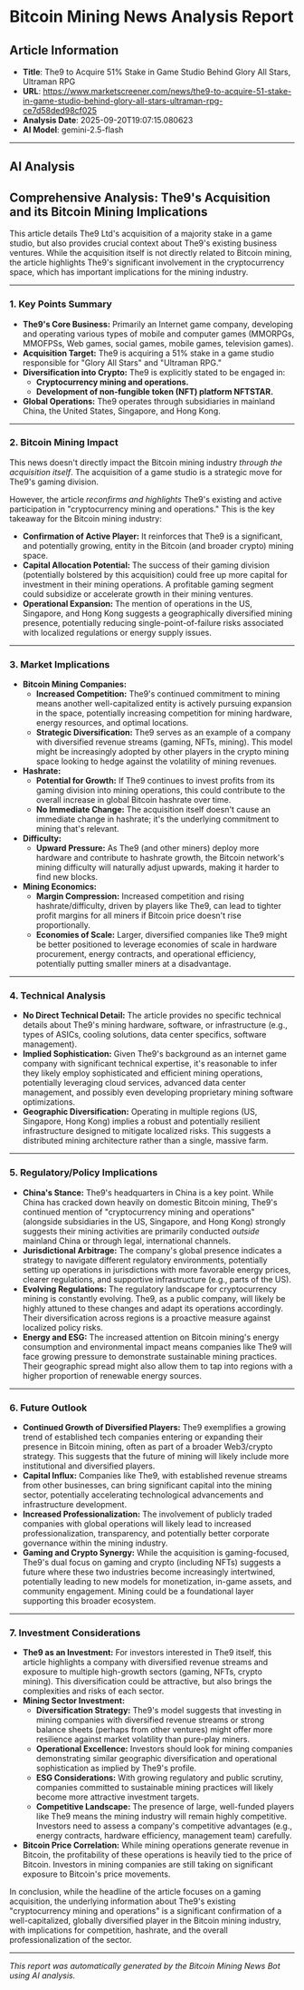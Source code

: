 # Bitcoin Mining News Analysis Report

## Article Information
- **Title**: The9 to Acquire 51% Stake in Game Studio Behind Glory All Stars, Ultraman RPG
- **URL**: https://www.marketscreener.com/news/the9-to-acquire-51-stake-in-game-studio-behind-glory-all-stars-ultraman-rpg-ce7d58ded98cf025
- **Analysis Date**: 2025-09-20T19:07:15.080623
- **AI Model**: gemini-2.5-flash

---

## AI Analysis

## Comprehensive Analysis: The9's Acquisition and its Bitcoin Mining Implications

This article details The9 Ltd's acquisition of a majority stake in a game studio, but also provides crucial context about The9's existing business ventures. While the acquisition itself is not directly related to Bitcoin mining, the article highlights The9's significant involvement in the cryptocurrency space, which has important implications for the mining industry.

---

### 1. Key Points Summary

*   **The9's Core Business:** Primarily an Internet game company, developing and operating various types of mobile and computer games (MMORPGs, MMOFPSs, Web games, social games, mobile games, television games).
*   **Acquisition Target:** The9 is acquiring a 51% stake in a game studio responsible for "Glory All Stars" and "Ultraman RPG."
*   **Diversification into Crypto:** The9 is explicitly stated to be engaged in:
    *   **Cryptocurrency mining and operations.**
    *   **Development of non-fungible token (NFT) platform NFTSTAR.**
*   **Global Operations:** The9 operates through subsidiaries in mainland China, the United States, Singapore, and Hong Kong.

---

### 2. Bitcoin Mining Impact

This news doesn't directly impact the Bitcoin mining industry *through the acquisition itself*. The acquisition of a game studio is a strategic move for The9's gaming division.

However, the article *reconfirms and highlights* The9's existing and active participation in "cryptocurrency mining and operations." This is the key takeaway for the Bitcoin mining industry:

*   **Confirmation of Active Player:** It reinforces that The9 is a significant, and potentially growing, entity in the Bitcoin (and broader crypto) mining space.
*   **Capital Allocation Potential:** The success of their gaming division (potentially bolstered by this acquisition) could free up more capital for investment in their mining operations. A profitable gaming segment could subsidize or accelerate growth in their mining ventures.
*   **Operational Expansion:** The mention of operations in the US, Singapore, and Hong Kong suggests a geographically diversified mining presence, potentially reducing single-point-of-failure risks associated with localized regulations or energy supply issues.

---

### 3. Market Implications

*   **Bitcoin Mining Companies:**
    *   **Increased Competition:** The9's continued commitment to mining means another well-capitalized entity is actively pursuing expansion in the space, potentially increasing competition for mining hardware, energy resources, and optimal locations.
    *   **Strategic Diversification:** The9 serves as an example of a company with diversified revenue streams (gaming, NFTs, mining). This model might be increasingly adopted by other players in the crypto mining space looking to hedge against the volatility of mining revenues.
*   **Hashrate:**
    *   **Potential for Growth:** If The9 continues to invest profits from its gaming division into mining operations, this could contribute to the overall increase in global Bitcoin hashrate over time.
    *   **No Immediate Change:** The acquisition itself doesn't cause an immediate change in hashrate; it's the underlying commitment to mining that's relevant.
*   **Difficulty:**
    *   **Upward Pressure:** As The9 (and other miners) deploy more hardware and contribute to hashrate growth, the Bitcoin network's mining difficulty will naturally adjust upwards, making it harder to find new blocks.
*   **Mining Economics:**
    *   **Margin Compression:** Increased competition and rising hashrate/difficulty, driven by players like The9, can lead to tighter profit margins for all miners if Bitcoin price doesn't rise proportionally.
    *   **Economies of Scale:** Larger, diversified companies like The9 might be better positioned to leverage economies of scale in hardware procurement, energy contracts, and operational efficiency, potentially putting smaller miners at a disadvantage.

---

### 4. Technical Analysis

*   **No Direct Technical Detail:** The article provides no specific technical details about The9's mining hardware, software, or infrastructure (e.g., types of ASICs, cooling solutions, data center specifics, software management).
*   **Implied Sophistication:** Given The9's background as an internet game company with significant technical expertise, it's reasonable to infer they likely employ sophisticated and efficient mining operations, potentially leveraging cloud services, advanced data center management, and possibly even developing proprietary mining software optimizations.
*   **Geographic Diversification:** Operating in multiple regions (US, Singapore, Hong Kong) implies a robust and potentially resilient infrastructure designed to mitigate localized risks. This suggests a distributed mining architecture rather than a single, massive farm.

---

### 5. Regulatory/Policy Implications

*   **China's Stance:** The9's headquarters in China is a key point. While China has cracked down heavily on domestic Bitcoin mining, The9's continued mention of "cryptocurrency mining and operations" (alongside subsidiaries in the US, Singapore, and Hong Kong) strongly suggests their mining activities are primarily conducted *outside* mainland China or through legal, international channels.
*   **Jurisdictional Arbitrage:** The company's global presence indicates a strategy to navigate different regulatory environments, potentially setting up operations in jurisdictions with more favorable energy prices, clearer regulations, and supportive infrastructure (e.g., parts of the US).
*   **Evolving Regulations:** The regulatory landscape for cryptocurrency mining is constantly evolving. The9, as a public company, will likely be highly attuned to these changes and adapt its operations accordingly. Their diversification across regions is a proactive measure against localized policy risks.
*   **Energy and ESG:** The increased attention on Bitcoin mining's energy consumption and environmental impact means companies like The9 will face growing pressure to demonstrate sustainable mining practices. Their geographic spread might also allow them to tap into regions with a higher proportion of renewable energy sources.

---

### 6. Future Outlook

*   **Continued Growth of Diversified Players:** The9 exemplifies a growing trend of established tech companies entering or expanding their presence in Bitcoin mining, often as part of a broader Web3/crypto strategy. This suggests that the future of mining will likely include more institutional and diversified players.
*   **Capital Influx:** Companies like The9, with established revenue streams from other businesses, can bring significant capital into the mining sector, potentially accelerating technological advancements and infrastructure development.
*   **Increased Professionalization:** The involvement of publicly traded companies with global operations will likely lead to increased professionalization, transparency, and potentially better corporate governance within the mining industry.
*   **Gaming and Crypto Synergy:** While the acquisition is gaming-focused, The9's dual focus on gaming and crypto (including NFTs) suggests a future where these two industries become increasingly intertwined, potentially leading to new models for monetization, in-game assets, and community engagement. Mining could be a foundational layer supporting this broader ecosystem.

---

### 7. Investment Considerations

*   **The9 as an Investment:** For investors interested in The9 itself, this article highlights a company with diversified revenue streams and exposure to multiple high-growth sectors (gaming, NFTs, crypto mining). This diversification could be attractive, but also brings the complexities and risks of each sector.
*   **Mining Sector Investment:**
    *   **Diversification Strategy:** The9's model suggests that investing in mining companies with diversified revenue streams or strong balance sheets (perhaps from other ventures) might offer more resilience against market volatility than pure-play miners.
    *   **Operational Excellence:** Investors should look for mining companies demonstrating similar geographic diversification and operational sophistication as implied by The9's profile.
    *   **ESG Considerations:** With growing regulatory and public scrutiny, companies committed to sustainable mining practices will likely become more attractive investment targets.
    *   **Competitive Landscape:** The presence of large, well-funded players like The9 means the mining industry will remain highly competitive. Investors need to assess a company's competitive advantages (e.g., energy contracts, hardware efficiency, management team) carefully.
*   **Bitcoin Price Correlation:** While mining operations generate revenue in Bitcoin, the profitability of these operations is heavily tied to the price of Bitcoin. Investors in mining companies are still taking on significant exposure to Bitcoin's price movements.

In conclusion, while the headline of the article focuses on a gaming acquisition, the underlying information about The9's existing "cryptocurrency mining and operations" is a significant confirmation of a well-capitalized, globally diversified player in the Bitcoin mining industry, with implications for competition, hashrate, and the overall professionalization of the sector.

---

*This report was automatically generated by the Bitcoin Mining News Bot using AI analysis.*
